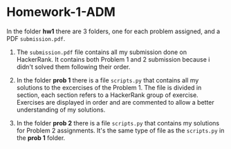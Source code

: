 # Homework-1-ADM
In the folder **hw1** there are 3 folders, one for each problem assigned, and a PDF `submission.pdf`.

1. The `submission.pdf` file contains all my submission done on HackerRank. It contains both Problem 1 and 2 submission because i didn't solved them following their order.

2. In the folder **prob 1** there is a file `scripts.py` that contains all my solutions to the excercises of the Problem 1. The file is divided in section, each section refers to a HackerRank group of exercise. Exercises are displayed in order and are commented to allow a better understanding of my solutions.

3. In the folder **prob 2** there is a file `scripts.py` that contains my solutions for Problem 2 assignments. It's the same type of file as the `scripts.py` in the **prob 1** folder.
